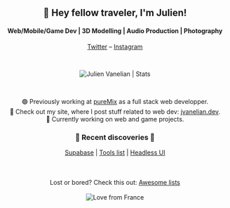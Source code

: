 <h2 align="center">👋 Hey fellow traveler, I'm Julien!</h2>
<h4 align="center">Web/Mobile/Game Dev | 3D Modelling | Audio Production | Photography</h4>

<p align="center">
  <a href="https://twitter.com/julienvanelian">Twitter</a> – 
  <a href="https://www.instagram.com/julienvanelian/">Instagram</a>
</p>

<br/>
  
<p align="center">
  <img align="center" alt="Julien Vanelian | Stats" src="https://github-readme-stats.vercel.app/api?username=julienvanelian&show_icons=true&theme=dracula"/>
</p>

<br/>

<p align="center">
  🟢 Previously working at <a href="https://puremix.net">pureMix</a> as a full stack web developper.<br/>
  📢 Check out my site, where I post stuff related to web dev: <a href="https://jvanelian.dev">jvanelian.dev</a>.<br/>
  💭 Currently working on web and game projects.
</p>

<h3 align="center">🌟 Recent discoveries 🌟</h3>

<p align="center">
  <a href="https://supabase.io">Supabase</a> | 
  <a href="https://github.com/everestpipkin/tools-list">Tools list</a> | 
  <a href="https://headlessui.dev/">Headless UI</a>
  <br/>
  <br/>
  <br/>
  <br/>
  Lost or bored? Check this out: <a href="https://github.com/sindresorhus/awesome">Awesome lists</a>
  <br/>
  <br/>
  <img align="center" alt="Love from France" src="https://img.shields.io/badge/%E2%9D%A4%EF%B8%8F-%20from%20France-red?style=for-the-badge"/>
</p>
